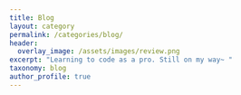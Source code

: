 ```yaml
---
title: Blog
layout: category
permalink: /categories/blog/
header:
  overlay_image: /assets/images/review.png
excerpt: "Learning to code as a pro. Still on my way~ "
taxonomy: blog
author_profile: true
---
```

